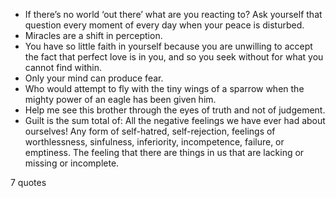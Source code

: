  - If there’s no world ‘out there’ what are you reacting to? Ask yourself that question every moment of every day when your peace is disturbed.
 - Miracles are a shift in perception.
 - You have so little faith in yourself because you are unwilling to accept the fact that perfect love is in you, and so you seek without for what you cannot find within.
 - Only your mind can produce fear.
 - Who would attempt to fly with the tiny wings of a sparrow when the mighty power of an eagle has been given him.
 - Help me see this brother through the eyes of truth and not of judgement.
 - Guilt is the sum total of: All the negative feelings we have ever had about ourselves! Any form of self-hatred, self-rejection, feelings of worthlessness, sinfulness, inferiority, incompetence, failure, or emptiness. The feeling that there are things in us that are lacking or missing or incomplete.

7 quotes
